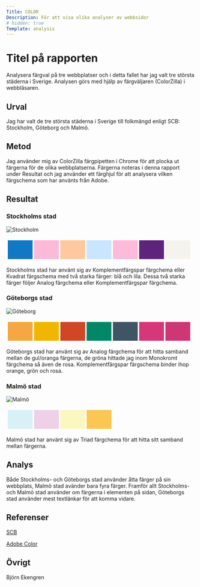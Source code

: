 ```yaml
---
Title: COLOR
Description: För att visa olika analyser av webbsidor
# hidden: true
Template: analysis
---
```


Titel på rapporten
=======================

<!-- Skriv en eller två rader om vad uppgiften handlar om. -->
Analysera färgval på tre webbplatser och i detta fallet har jag valt tre största städerna i Sverige. Analysen görs med hjälp av färgväljaren (ColorZilla) i webbläsaren.

Urval
-----------------------

<!-- Berätta vilka webbplatser du valt att undersöka och varför eller hur du gick tillväga när du gjorde ditt urval. -->
Jag har valt de tre största städerna i Sverige till folkmängd enligt SCB: Stockholm, Göteborg och Malmö.

Metod
-----------------------

<!-- Berätta kort om din "metod", hur du gör för att utföra undersökningen. Berätta om du använder något speciellt verktyg. -->
Jag använder mig av ColorZilla färgpipetten i Chrome för att plocka ut färgerna för de olika webbplatserna. Färgerna noteras i denna rapport under Resultat och jag använder ett färghjul för att analysera vilken färgschema som har använts från Adobe.

Resultat
-----------------------

<!-- Dokumentera dina resultat från din studie. Berätta vad du kom fram till, vilka resultat du hittade och observerade. -->
### Stockholms stad
![Stockholm](%base_url%/image/stockholm.jpg?w=200)

<table style="border-spacing: 4px; border-collapse: separate">
<tr>
<td style="height: 50px; width: 50px; background-color: #1278C4">
<td style="height: 50px; width: 50px; background-color: #FBBAD8">
<td style="height: 50px; width: 50px; background-color: #FFC89F">
<td style="height: 50px; width: 50px; background-color: #C9E5FF">
<td style="height: 50px; width: 50px; background-color: #FDBBD9">
<td style="height: 50px; width: 50px; background-color: #5D237D">
<td style="height: 50px; width: 50px; background-color: #F5F3EE">
</tr>
</table>

Stockholms stad har använt sig av Komplementfärgspar färgchema eller Kvadrat färgschema med två starka färger: blå och lila. Dessa två starka färger följer Analog färgchema eller Komplementfärgspar färgchema.

### Göteborgs stad
![Göteborg](%base_url%/image/goteborg.jpg?w=200)

<table style="border-spacing: 4px; border-collapse: separate">
<tr>
<td style="height: 50px; width: 50px; background-color: #F6A643">
<td style="height: 50px; width: 50px; background-color: #F1B604">
<td style="height: 50px; width: 50px; background-color: #D14625">
<td style="height: 50px; width: 50px; background-color: #008767">
<td style="height: 50px; width: 50px; background-color: #3F5564">
<td style="height: 50px; width: 50px; background-color: #D53878">
<td style="height: 50px; width: 50px; background-color: #CE3674">
</tr>
</table>

Göteborgs stad har använt sig av Analog färgchema för att hitta samband mellan de gul/oranga färgerna, de gröna hittade jag inom Monokromt färgchema så även de rosa. Komplementfärgspar färgschema binder ihop orange, grön och rosa.

### Malmö stad
![Malmö](%base_url%/image/malmo.jpg?w=200)

<table style="border-spacing: 4px; border-collapse: separate">
<tr>
<td style="height: 50px; width: 50px; background-color: #D8F1F6">
<td style="height: 50px; width: 50px; background-color: #EED0E8">
<td style="height: 50px; width: 50px; background-color: #FAF7C0">
<td style="height: 50px; width: 50px; background-color: #FBC652">
</tr>
</table>

Malmö stad har använt sig av Triad färgchema för att hitta sitt samband mellan färgerna. 

Analys
-----------------------

Både Stockholms- och Göteborgs stad använder åtta färger på sin webbplats, Malmö stad avänder bara fyra färger. Framför allt Stockholms- och Malmö stad använder om färgerna i elementen på sidan, Göteborgs stad använder mest textlänkar för att komma vidare.

Referenser
-----------------------
[SCB](https://www.scb.se/hitta-statistik/statistik-efter-amne/befolkning/befolkningens-sammansattning/befolkningsstatistik/pong/tabell-och-diagram/topplistor-kommuner/folkmangd-topp-50/)

[Adobe Color](https://color.adobe.com/)


Övrigt
-----------------------

Björn Ekengren